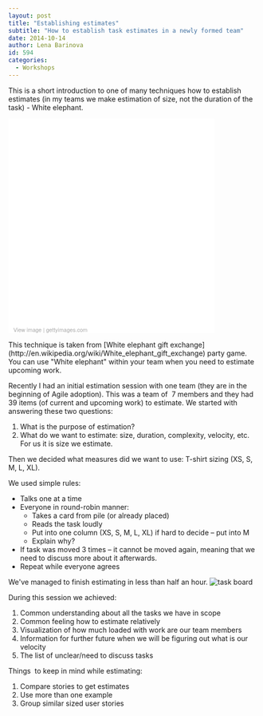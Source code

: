 ```yaml
---
layout: post
title: "Establishing estimates"
subtitle: "How to establish task estimates in a newly formed team"
date: 2014-10-14
author: Lena Barinova
id: 594
categories:
  - Workshops
---
```


This is a short introduction to one of many techniques how to establish estimates (in my teams we make estimation of size, not the duration of the task) - White elephant.
<dl>
<div class="getty embed image left" style="background-color:#fff;display:inline-block;font-family:'Helvetica Neue',Helvetica,Arial,sans-serif;color:#a7a7a7;font-size:11px;width:100%;max-width:414px;"><div style="overflow:hidden;position:relative;height:0;padding:100.000000% 0 0 0;width:100%;"><iframe src="//embed.gettyimages.com/embed/136643000?et=Ba6f-JkqTuNfkhJEqF_-tw&viewMoreLink=on&sig=dGyiXxBkJOblc56I2Y7Y-UgfeaIs4zGruH85nHJwyjY=" width="414" height="414" scrolling="no" frameborder="0" style="display:inline-block;position:absolute;top:0;left:0;width:100%;height:100%;"></iframe></div><p style="margin:0;"></p><div style="padding:0;margin:0 0 0 10px;text-align:left;"><a href="http://www.gettyimages.com/detail/136643000" target="_blank" style="color:#a7a7a7;text-decoration:none;font-weight:normal !important;border:none;display:inline-block;">View image</a> | <a href="http://www.gettyimages.com" target="_blank" style="color:#a7a7a7;text-decoration:none;font-weight:normal !important;border:none;display:inline-block;">gettyimages.com</a></div></div>
</dl>
This technique is taken from [White elephant gift exchange](http://en.wikipedia.org/wiki/White_elephant_gift_exchange) party game. You can use "White elephant" within your team when you need to estimate upcoming work.

Recently I had an initial estimation session with one team (they are in the beginning of Agile adoption). This was a team of  7 members and they had 39 items (of current and upcoming work) to estimate.
We started with answering these two questions:

1.  What is the purpose of estimation?
2.  What do we want to estimate: size, duration, complexity, velocity, etc. For us it is size we estimate.

Then we decided what measures did we want to use: T-shirt sizing (XS, S, M, L, XL).

We used simple rules:

*   Talks one at a time
*   Everyone in round-robin manner:
    *   Takes a card from pile (or already placed)
    *   Reads the task loudly
    *   Put into one column (XS, S, M, L, XL) if hard to decide – put into M
    *   Explain why?
*   If task was moved 3 times – it cannot be moved again, meaning that we need to discuss more about it afterwards.
*   Repeat while everyone agrees

We've managed to finish estimating in less than half an hour.
<img src="http://photos-c.ak.instagram.com/hphotos-ak-xfa1/10684256_695100200581050_1671519976_n.jpg" alt="task board"/>

During this session we achieved:

1.  Common understanding about all the tasks we have in scope
2.  Common feeling how to estimate relatively
3.  Visualization of how much loaded with work are our team members
4.  Information for further future when we will be figuring out what is our velocity
5.  The list of unclear/need to discuss tasks

Things  to keep in mind while estimating:

1.  Compare stories to get estimates
2.  Use more than one example
3.  Group similar sized user stories